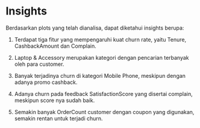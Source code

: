 # **Insights**

Berdasarkan plots yang telah dianalisa, dapat diketahui insights berupa:

1. Terdapat tiga fitur yang mempengaruhi kuat churn rate, yaitu Tenure, CashbackAmount dan Complain.

2. Laptop & Accessory merupakan kategori dengan pencarian terbanyak oleh para customer.

3. Banyak terjadinya churn di kategori Mobile Phone, meskipun dengan adanya promo cashback.

4. Adanya churn pada feedback SatisfactionScore yang disertai complain, meskipun score nya sudah baik.

5. Semakin banyak OrderCount customer dengan coupon yang digunakan, semakin rentan untuk terjadi churn.